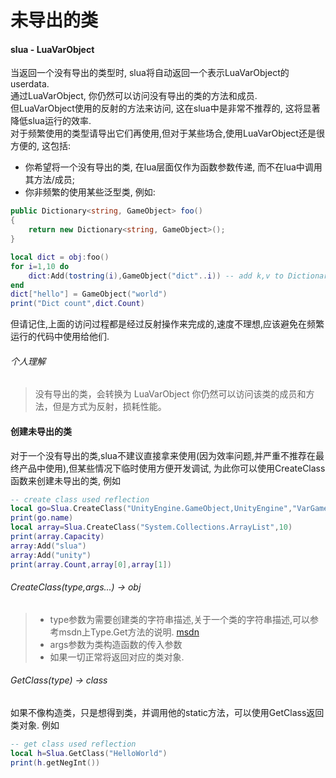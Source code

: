 # 未导出的类

#### slua - LuaVarObject

当返回一个没有导出的类型时, slua将自动返回一个表示LuaVarObject的userdata.  
通过LuaVarObject, 你仍然可以访问没有导出的类的方法和成员.  
但LuaVarObject使用的反射的方法来访问, 这在slua中是非常不推荐的, 这将显著降低slua运行的效率.  
对于频繁使用的类型请导出它们再使用,但对于某些场合,使用LuaVarObject还是很方便的, 这包括:
- 你希望将一个没有导出的类, 在lua层面仅作为函数参数传递, 而不在lua中调用其方法/成员;
- 你非频繁的使用某些泛型类, 例如:

```csharp
public Dictionary<string, GameObject> foo()
{
    return new Dictionary<string, GameObject>();
}
```

```lua
local dict = obj:foo()
for i=1,10 do
	dict:Add(tostring(i),GameObject("dict"..i)) -- add k,v to Dictionary<string,GameObject>
end
dict["hello"] = GameObject("world")
print("Dict count",dict.Count)
```

但请记住,上面的访问过程都是经过反射操作来完成的,速度不理想,应该避免在频繁运行的代码中使用给他们.

###### 个人理解
> 没有导出的类，会转换为 LuaVarObject
> 你仍然可以访问该类的成员和方法，但是方式为反射，损耗性能。



#### 创建未导出的类

对于一个没有导出的类,slua不建议直接拿来使用(因为效率问题,并严重不推荐在最终产品中使用),但某些情况下临时使用方便开发调试, 为此你可以使用CreateClass函数来创建未导出的类, 例如


```lua
-- create class used reflection
local go=Slua.CreateClass("UnityEngine.GameObject,UnityEngine","VarGameObject")
print(go.name)
local array=Slua.CreateClass("System.Collections.ArrayList",10)
print(array.Capacity)
array:Add("slua")
array:Add("unity")
print(array.Count,array[0],array[1])
```

###### CreateClass(type,args...) -> obj  
> - type参数为需要创建类的字符串描述,关于一个类的字符串描述,可以参考msdn上Type.Get方法的说明. [msdn](https://visualstudio.microsoft.com/msdn-platforms/) 
> - args参数为类构造函数的传入参数  
> - 如果一切正常将返回对应的类对象.  

###### GetClass(type) -> class
如果不像构造类，只是想得到类，并调用他的static方法，可以使用GetClass返回类对象. 例如

```lua
-- get class used reflection
local h=Slua.GetClass("HelloWorld")
print(h.getNegInt())
```


